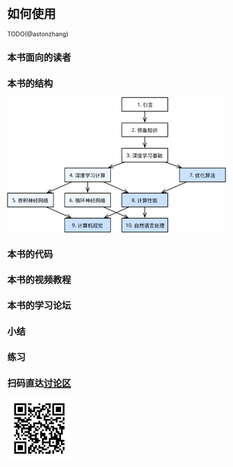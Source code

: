 # 如何使用

TODO(@astonzhang)


## 本书面向的读者


## 本书的结构


![本书的结构。由甲章指向乙章的箭头表明甲章的知识有助于理解乙章的内容或提升乙章的代码。如果你想短时间了解深度学习最基础的概念和技术，只需阅读第1—3章；如果你希望掌握现代深度学习技术的原理和实现，还需阅读第4—6章。你还可根据兴趣选择阅读第7—10章。](../img/book-org.svg)


## 本书的代码


## 本书的视频教程


## 本书的学习论坛


## 小结


## 练习


## 扫码直达[讨论区](https://discuss.gluon.ai/t/topic/6915)


![](../img/qr_how-to-use.svg)
